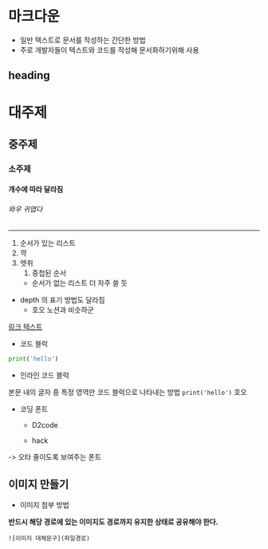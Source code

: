 # 마크다운
- 일반 텍스트로 문서를 작성하는 간단한 방법
- 주로 개발자들이 텍스트와 코드를 작성해 문서화하기위해 사용


## heading 
# 대주제 
## 중주제
### 소주제


#### 개수에 따라 달라짐

###### 와우 귀엽다

---

1. 순서가 있는 리스트
2. 꺅
3. 엣취
    1. 중첩된 순서
    - 순서가 없는 리스트 더 자주 쓸 듯


- depth 의 표기 방법도 달라짐
  - 호오 노션과 비슷하군

[링크 텍스트](www.naver.com)


- 코드 블럭
```python
print('hello')
```


- 인라인 코드 블럭

본문 내의 글자 중 특정 영역만 코드 블럭으로 나타내는 방법 `print('hello')` 호오

- 코딩 폰트

  - D2code

  - hack

-> 오타 줄이도록 보여주는 폰트


## 이미지 만들기
- 이미지 첨부 방법

**반드시 해당 경로에 있는 이미지도 경로까지 유지한 상태로 공유해야 한다.**

`![이미지 대체문구](파일경로)`

